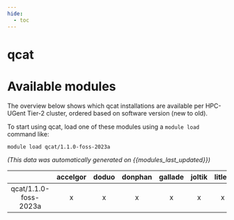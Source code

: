 ```yaml
---
hide:
  - toc
---
```


qcat
====

# Available modules


The overview below shows which qcat installations are available per HPC-UGent Tier-2 cluster, ordered based on software version (new to old).

To start using qcat, load one of these modules using a `module load` command like:

```shell
module load qcat/1.1.0-foss-2023a
```

*(This data was automatically generated on {{modules_last_updated}})*

| |accelgor|doduo|donphan|gallade|joltik|litleo|shinx|
| :---: | :---: | :---: | :---: | :---: | :---: | :---: | :---: |
|qcat/1.1.0-foss-2023a|x|x|x|x|x|x|x|
